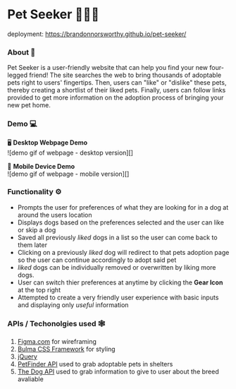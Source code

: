 # Pet Seeker 🧑💘🐶

deployment:  https://brandonnorsworthy.github.io/pet-seeker/

### About 🐶

Pet Seeker is a user-friendly website that can help you find your new four-legged friend! The site searches the web to bring thousands of adoptable pets right to users' fingertips. Then, users can "like" or "dislike" these pets, thereby creating a shortlist of their liked pets. Finally, users can follow links provided to get more information on the adoption process of bringing your new pet home.

### Demo 💻

🖥 **Desktop Webpage Demo**  
![demo gif of webpage - desktop version][]

📱 **Mobile Device Demo**  
![demo gif of webpage - mobile version][]

### Functionality ⚙

- Prompts the user for preferences of what they are looking for in a dog at around the users location
- Displays dogs based on the preferences selected and the user can like or skip a dog
- Saved all previously *liked* dogs in a list so the user can come back to them later
- Clicking on a previously *liked* dog will redirect to that pets adoption page so the user can continue accordingly to adopt said pet
- *liked* dogs can be individually removed or overwritten by liking more dogs.
- User can switch thier preferences at anytime by clicking the **Gear Icon** at the top right
- Attempted to create a very friendly user experience with basic inputs and displaying only *useful* information

### APIs / Techonolgies used 🕸

1. [Figma.com](https://www.figma.com/file/r0pl5xoIOIiw20MmY09eCY/Pet-Seeker?node-id=0%3A1) for wireframing
2. [Bulma CSS Framework](https://bulma.io/) for styling
3. [jQuery](https://jquery.com/)
4. [PetFinder API](https://www.petfinder.com/) used to grab adoptable pets in shelters
5. [The Dog API](https://thedogapi.com/) used to grab information to give to user about the breed avaliable